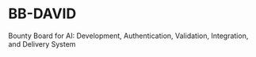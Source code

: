 # BB-DAVID
Bounty Board for AI: Development, Authentication, Validation, Integration, and Delivery System
